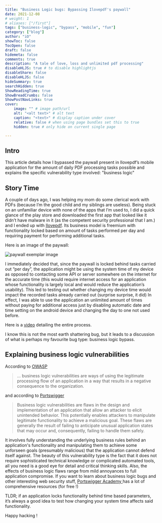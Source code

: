 ```yaml
---
title: "Business Logic bugs: Bypassing Ilovepdf's paywall"
date: 2021-12-08
# weight: 1
# aliases: ["/first"]
tags: ["business-logic", "bypass", "mobile", "fun"]
category: ["blog"]
author: "iO"
showToc: false
TocOpen: false
draft: false
hidemeta: false
comments: true
description: "A tale of love, loss and unlimited pdf processing"
disableHLJS: true # to disable highlightjs
disableShare: false
disableHLJS: false
hideSummary: true
searchHidden: true
ShowReadingTime: true
ShowBreadCrumbs: false
ShowPostNavLinks: true
cover:
    image: "" # image path/url
    alt: "<alt text>" # alt text
    caption: "<text>" # display caption under cover
    relative: false # when using page bundles set this to true
    hidden: true # only hide on current single page

---
```


## Intro
This article details how I bypassed the paywall present in Ilovepdf’s mobile application for the amount of daily PDF processing tasks possible and explains the specific vulnerability type involved: "business logic" 


## Story Time
A couple of days ago, I was helping my mom do some clerical work with PDFs (because I’m the good child and my siblings are useless). Being stuck on an unfamiliar device with none of the apps that I’m used to, I did a quick glance of the play store and downloaded the first app that looked like it didn’t have malware in it (as the competent security professional that I am.) and I ended up with  [Ilovepdf](https://play.google.com/store/apps/details?id=com.ilovepdf.www). Its business model is freemium with functionality locked based on amount of tasks performed per day and requiring payment for performing additional tasks. 

Here is an image of the paywall: 


![paywall exemplar image](/paywall.png)


I immediately decided that, since the paywall is locked behind tasks carried out “per day”, the application might be using the system time of my device as opposed to contacting some API or server somewhere on the internet for the accurate time (this would require internet access for an application whose functionality is largely local and would reduce the application’s usability). This led to testing out whether changing my device time would impact the recorded tasks already carried out (surprise surprise, it did) In effect, I was able to use the application an unlimited amount of times without paying for additional access just by disabling automatic date and time setting on the android device and changing the day to one not used before. 


Here is a [video](/paywall.mp4) detailing the entire process.

I know this is not the most earth shattering bug, but it leads to a discussion of what is perhaps my favourite bug type: business logic bypass. 

## Explaining business logic vulnerabilities

According to [OWASP](https://owasp.org/www-community/vulnerabilities/Business_logic_vulnerability)
> ... business logic vulnerabilities are ways of using the legitimate processing flow of an application in a way that results in a negative consequence to the organization.

and according to [Portswigger](https://portswigger.net/web-security/logic-flaws)
> Business logic vulnerabilities are flaws in the design and implementation of an application that allow an attacker to elicit unintended behavior. This potentially enables attackers to manipulate legitimate functionality to achieve a malicious goal. These flaws are generally the result of failing to anticipate unusual application states that may occur and, consequently, failing to handle them safely. 

It involves fully understanding the underlying business rules behind an application's functionality and manipulating them to achieve some unforseen goals (presumably malicious) that the application cannot defend itself against. The beauty of this vulnerability type is the fact that it does not require sophisticated technical knowledge or complicated automated tools, all you need is a good eye for detail and critical thinking skills. Also, the effects of business logic flaws range from mild annoyances to full application compromise. If you want to learn about business logic bugs and other interesting web security stuff, [Portswigger Academy ](https://portswigger.net/web-security/logic-flaws) has a lot of comprehensive resources (for free !)

TLDR; if an application locks functionality behind time based parameters, it’s always a good idea to test how changing your system time affects said functionality.


Happy hacking ! 
